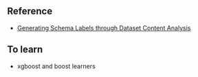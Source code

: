 ## Reference

* [Generating Schema Labels through Dataset Content Analysis](https://dl.acm.org/doi/fullHtml/10.1145/3184558.3191601)

## To learn

* xgboost and boost learners